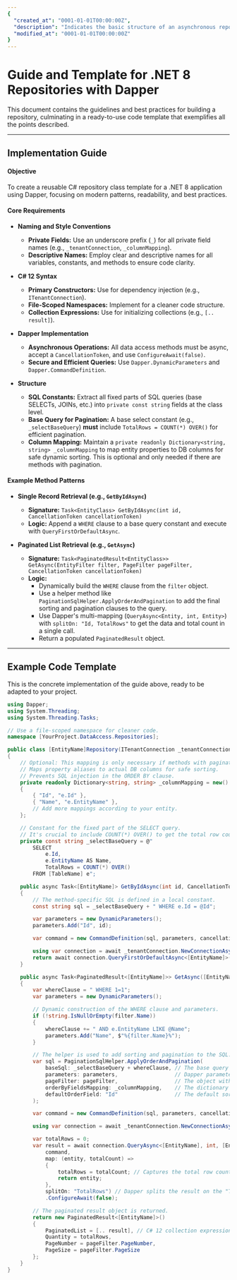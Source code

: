```yaml
---
{
  "created_at": "0001-01-01T00:00:00Z",
  "description": "Indicates the basic structure of an asynchronous repository",
  "modified_at": "0001-01-01T00:00:00Z"
}
---
```

# Guide and Template for .NET 8 Repositories with Dapper

This document contains the guidelines and best practices for building a repository, culminating in a ready-to-use code template that exemplifies all the points described.

---

## Implementation Guide

#### **Objective**
To create a reusable C# repository class template for a .NET 8 application using Dapper, focusing on modern patterns, readability, and best practices.

#### **Core Requirements**

* **Naming and Style Conventions**
    * **Private Fields:** Use an underscore prefix (`_`) for all private field names (e.g., `_tenantConnection`, `_columnMapping`).
    * **Descriptive Names:** Employ clear and descriptive names for all variables, constants, and methods to ensure code clarity.

* **C# 12 Syntax**
    * **Primary Constructors:** Use for dependency injection (e.g., `ITenantConnection`).
    * **File-Scoped Namespaces:** Implement for a cleaner code structure.
    * **Collection Expressions:** Use for initializing collections (e.g., `[.. result]`).

* **Dapper Implementation**
    * **Asynchronous Operations:** All data access methods must be async, accept a `CancellationToken`, and use `ConfigureAwait(false)`.
    * **Secure and Efficient Queries:** Use `Dapper.DynamicParameters` and `Dapper.CommandDefinition`.

* **Structure**
    * **SQL Constants:** Extract all fixed parts of SQL queries (base SELECTs, JOINs, etc.) into `private const string` fields at the class level.
    * **Base Query for Pagination:** A base select constant (e.g., `_selectBaseQuery`) **must** include `TotalRows = COUNT(*) OVER()` for efficient pagination.
    * **Column Mapping:** Maintain a `private readonly Dictionary<string, string> _columnMapping` to map entity properties to DB columns for safe dynamic sorting. This is optional and only needed if there are methods with pagination.

#### **Example Method Patterns**

* **Single Record Retrieval (e.g., `GetByIdAsync`)**
    * **Signature:** `Task<EntityClass> GetByIdAsync(int id, CancellationToken cancellationToken)`
    * **Logic:** Append a `WHERE` clause to a base query constant and execute with `QueryFirstOrDefaultAsync`.

* **Paginated List Retrieval (e.g., `GetAsync`)**
    * **Signature:** `Task<PaginatedResult<EntityClass>> GetAsync(EntityFilter filter, PageFilter pageFilter, CancellationToken cancellationToken)`
    * **Logic:**
        * Dynamically build the `WHERE` clause from the `filter` object.
        * Use a helper method like `PaginationSqlHelper.ApplyOrderAndPagination` to add the final sorting and pagination clauses to the query.
        * Use Dapper's multi-mapping (`QueryAsync<Entity, int, Entity>`) with `splitOn: "Id, TotalRows"` to get the data and total count in a single call.
        * Return a populated `PaginatedResult` object.

---

## Example Code Template

This is the concrete implementation of the guide above, ready to be adapted to your project.

```csharp
using Dapper;
using System.Threading;
using System.Threading.Tasks;

// Use a file-scoped namespace for cleaner code.
namespace [YourProject.DataAccess.Repositories];

public class [EntityName]Repository(ITenantConnection _tenantConnection) : I[EntityName]Repository
{
    // Optional: This mapping is only necessary if methods with pagination and dynamic sorting are implemented.
    // Maps property aliases to actual DB columns for safe sorting.
    // Prevents SQL injection in the ORDER BY clause.
    private readonly Dictionary<string, string> _columnMapping = new()
    {
        { "Id", "e.Id" },
        { "Name", "e.EntityName" },
        // Add more mappings according to your entity.
    };

    // Constant for the fixed part of the SELECT query.
    // It's crucial to include COUNT(*) OVER() to get the total row count for pagination.
    private const string _selectBaseQuery = @"
        SELECT
            e.Id,
            e.EntityName AS Name,
            TotalRows = COUNT(*) OVER()
        FROM [TableName] e";

    public async Task<[EntityName]> GetByIdAsync(int id, CancellationToken cancellationToken = default)
    {
        // The method-specific SQL is defined in a local constant.
        const string sql = _selectBaseQuery + " WHERE e.Id = @Id";

        var parameters = new DynamicParameters();
        parameters.Add("Id", id);

        var command = new CommandDefinition(sql, parameters, cancellationToken: cancellationToken);

        using var connection = await _tenantConnection.NewConnectionAsync(cancellationToken).ConfigureAwait(false);
        return await connection.QueryFirstOrDefaultAsync<[EntityName]>(command).ConfigureAwait(false);
    }

    public async Task<PaginatedResult<[EntityName]>> GetAsync([EntityName]Filter filter, PageFilter pageFilter, CancellationToken cancellationToken = default)
    {
        var whereClause = " WHERE 1=1";
        var parameters = new DynamicParameters();

        // Dynamic construction of the WHERE clause and parameters.
        if (!string.IsNullOrEmpty(filter.Name))
        {
            whereClause += " AND e.EntityName LIKE @Name";
            parameters.Add("Name", $"%{filter.Name}%");
        }

        // The helper is used to add sorting and pagination to the SQL.
        var sql = PaginationSqlHelper.ApplyOrderAndPagination(
            baseSql: _selectBaseQuery + whereClause, // The base query with filters.
            parameters: parameters,                  // Dapper parameters for the filters.
            pageFilter: pageFilter,                  // The object with pagination and sorting info.
            orderByFieldsMapping: _columnMapping,    // The dictionary for safe sorting.
            defaultOrderField: "Id"                  // The default sort field.
        );

        var command = new CommandDefinition(sql, parameters, cancellationToken: cancellationToken);

        using var connection = await _tenantConnection.NewConnectionAsync(cancellationToken).ConfigureAwait(false);

        var totalRows = 0;
        var result = await connection.QueryAsync<[EntityName], int, [EntityName]>(
            command,
            map: (entity, totalCount) =>
            {
                totalRows = totalCount; // Captures the total row count from the first record.
                return entity;
            },
            splitOn: "TotalRows") // Dapper splits the result on the "TotalRows" column.
            .ConfigureAwait(false);

        // The paginated result object is returned.
        return new PaginatedResult<[EntityName]>()
        {
            PaginatedList = [.. result], // C# 12 collection expression.
            Quantity = totalRows,
            PageNumber = pageFilter.PageNumber,
            PageSize = pageFilter.PageSize
        };
    }
}